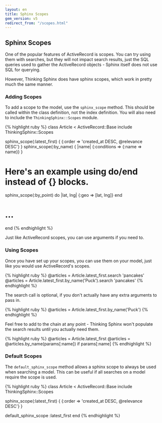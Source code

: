 ```yaml
---
layout: en
title: Sphinx Scopes
gem_version: v5
redirect_from: "/scopes.html"
---
```


## Sphinx Scopes

One of the popular features of ActiveRecord is scopes. You can try using them with searches, but they will not impact search results, just the SQL queries used to gather the ActiveRecord objects - Sphinx itself does not use SQL for querying.

However, Thinking Sphinx does have sphinx scopes, which work in pretty much the same manner.

### Adding Scopes

To add a scope to the model, use the `sphinx_scope` method. This should be called within the class definition, not the index definition. You will also need to include the `ThinkingSphinx::Scopes` module.

{% highlight ruby %}
class Article < ActiveRecord::Base
  include ThinkingSphinx::Scopes

  sphinx_scope(:latest_first) {
    {:order => 'created_at DESC, @relevance DESC'}
  }
  sphinx_scope(:by_name) { |name|
    {:conditions => {:name => name}}
  }
  # Here's an example using do/end instead of {} blocks.
  sphinx_scope(:by_point) do |lat, lng|
    {:geo => [lat, lng]}
  end

  # ...
end
{% endhighlight %}

Just like ActiveRecord scopes, you can use arguments if you need to.

### Using Scopes

Once you have set up your scopes, you can use them on your model, just like you would use ActiveRecord's scopes.

{% highlight ruby %}
@articles = Article.latest_first.search 'pancakes'
@articles = Article.latest_first.by_name('Puck').search 'pancakes'
{% endhighlight %}

The search call is optional, if you don't actually have any extra arguments to pass in.

{% highlight ruby %}
@articles = Article.latest_first.by_name('Puck')
{% endhighlight %}

Feel free to add to the chain at any point - Thinking Sphinx won't populate the search results until you actually need them.

{% highlight ruby %}
@articles = Article.latest_first
@articles = @articles.by_name(params[:name]) if params[:name]
{% endhighlight %}

### Default Scopes

The `default_sphinx_scope` method allows a sphinx scope to always be used when searching a model. This can be useful if all searches on a model require the scope is used.

{% highlight ruby %}
class Article < ActiveRecord::Base
  include ThinkingSphinx::Scopes

  sphinx_scope(:latest_first) {
    {:order => 'created_at DESC, @relevance DESC'}
  }

  default_sphinx_scope :latest_first
end
{% endhighlight %}
